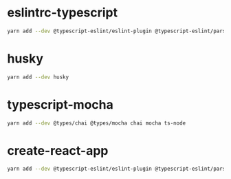 # eslintrc-typescript

```sh
yarn add --dev @typescript-eslint/eslint-plugin @typescript-eslint/parser @types/jest eslint eslint-config-airbnb git+ssh://git@github.com:aizatto/eslint-config-aizatto.git#v0.0.1 eslint-config-prettier eslint-plugin-import eslint-plugin-jsx-a11y eslint-plugin-react jest prettier pretty-quick ts-jest
```

# husky

```sh
yarn add --dev husky
```

# typescript-mocha

```sh
yarn add --dev @types/chai @types/mocha chai mocha ts-node
```


# create-react-app

```sh
yarn add --dev @typescript-eslint/eslint-plugin @typescript-eslint/parser eslint-config-airbnb eslint-config-prettier eslint-plugin-prettier gh-pages husky prettier pretty-quick
```
